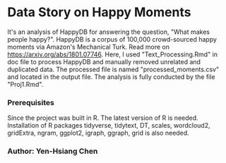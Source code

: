# Data Story on Happy Moments
It's an analysis of HappyDB for answering the question, "What makes people happy?". HappyDB is a corpus of 100,000 crowd-sourced happy moments via Amazon's Mechanical Turk. Read more on https://arxiv.org/abs/1801.07746. Here, I used "Text_Processing.Rmd" in doc file to process HappyDB and manually removed unrelated and duplicated data. The processed file is named "processed_moments.csv" and located in the output file. The analysis is fully conducted by the file "Proj1.Rmd".

### Prerequisites
Since the project was built in R. The latest version of R is needed. Installation of R packages tidyverse, tidytext, DT, scales,  wordcloud2, gridExtra, ngram, ggplot2, igraph, ggraph, grid is also needed.

### Author: Yen-Hsiang Chen
